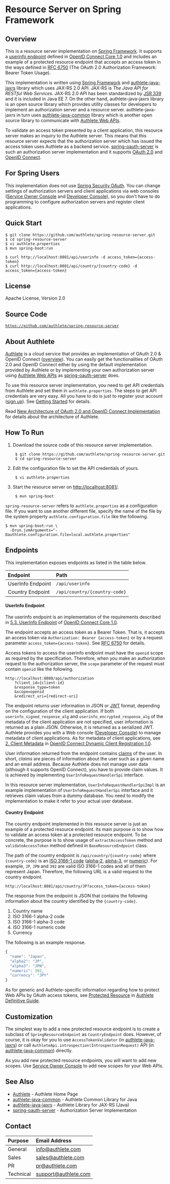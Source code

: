 Resource Server on Spring Framework
===================================

Overview
--------

This is a resource server implementation on [Spring Framework][29].
It supports a [userinfo endpoint][1] defined in
[OpenID Connect Core 1.0][2] and includes an example of a protected
resource endpoint that accepts an access token in the ways defined
in [RFC 6750][3] (The OAuth 2.0 Authorization Framework: Bearer
Token Usage).

This implementation is written using [Spring Framework][29] and
[authlete-java-jaxrs][4] library which uses JAX-RS 2.0 API. JAX-RS
is _The Java API for RESTful Web Services_. JAX-RS 2.0 API has been
standardized by [JSR 339][5] and it is included in Java EE 7. On the
other hand, authlete-java-jaxrs library is an open source library
which provides utility classes for developers to implement an
authorization server and a resource server. authlete-java-jaxrs in
turn uses [authlete-java-common][6] library which is another open
source library to communicate with [Authlete Web APIs][7].

To validate an access token presented by a client application, this
resource server makes an inquiry to the Authlete server. This means
that this resource server expects that the authorization server which
has issued the access token uses Authlete as a backend service.
[spring-oauth-server][8] is such an authorization server implementation
and it supports [OAuth 2.0][9] and [OpenID Connect][10].


For Spring Users
----------------

This implementation does not use [Spring Security OAuth][30]. You can
change settings of authorization servers and client applications via
web consoles ([Service Owner Console][28] and [Developer Console][19]),
so you don't have to do programming to configure authorization servers
and register client applications.


Quick Start
-----------

    $ git clone https://github.com/authlete/spring-resource-server.git
    $ cd spring-resource-server
    $ vi authlete.properties
    $ mvn spring-boot:run

    $ curl http://localhost:8081/api/userinfo -d access_token={access-token}
    $ curl http://localhost:8081/api/country/{country-code} -d access_token={access-token}


License
-------

  Apache License, Version 2.0


Source Code
-----------

  <code>https://github.com/authlete/spring-resource-server</code>


About Authlete
--------------

[Authlete][11] is a cloud service that provides an implementation of OAuth 2.0
& OpenID Connect ([overview][12]). You can easily get the functionalities of
OAuth 2.0 and OpenID Connect either by using the default implementation
provided by Authlete or by implementing your own authorization server using
[Authlete Web APIs][7] as [spring-oauth-server][8] does.

To use this resource server implementation, you need to get API credentials
from Authlete and set them in `authlete.properties`. The steps to get API
credentials are very easy. All you have to do is just to register your account
([sign up][13]). See [Getting Started][14] for details.

Read [New Architecture of OAuth 2.0 and OpenID Connect Implementation][31]
for details about the architecture of Authlete.


How To Run
----------

1. Download the source code of this resource server implementation.

        $ git clone https://github.com/authlete/spring-resource-server.git
        $ cd spring-resource-server

2. Edit the configuration file to set the API credentials of yours.

        $ vi authlete.properties

3. Start the resource server on [http://localhost:8081/][15].

        $ mvn spring-boot

`spring-resource-server` refers to `authlete.properties` as a configuration file.
If you want to use another different file, specify the name of the file by
the system property `authlete.configuration.file` like the following.

    $ mvn spring-boot:run \
      -Drun.jvmArguments="-Dauthlete.configuration.file=local.authlete.properties"


Endpoints
---------

This implementation exposes endpoints as listed in the table below.

| Endpoint          | Path                          |
|:------------------|:------------------------------|
| UserInfo Endpoint | `/api/userinfo`               |
| Country Endpoint  | `/api/country/{country-code}` |


#### UserInfo Endpoint

The userinfo endpoint is an implementation of the requirements described in
[5.3. UserInfo Endpoint][1] of [OpenID Connect Core 1.0][2].

The endpoint accepts an access token as a Bearer Token. That is, it accepts
an access token via `Authorization: Bearer {access-token}` or by a request
parameter `access_token={access-token}`. See [RFC 6750][20] for details.

Access tokens to access the userinfo endpoint must have the `openid` scope
as required by the specification. Therefore, when you make an authorization
request to the authorization server, the `scope` parameter of the request
must contain `openid` like the following.

    http://localhost:8080/api/authorization
        ?client_id={client-id}
        &response_type=token
        &scope=openid
        &redirect_uri={redirect-uri}

The endpoint returns user information in JSON or [JWT][18] format, depending
on the configuration of the client application. If both
`userinfo_signed_response_alg` and `userinfo_encrypted_response_alg` of
the metadata of the client application are not specified, user information
is returned as a plain JSON. Otherwise, it is returned as a serialized JWT.
Authlete provides you with a Web console ([Developer Console][19]) to manage
metadata of client applications. As for metadata of client applications, see
[2. Client Metadata][21] in [OpenID Connect Dynamic Client Registration 1.0][22].

User information returned from the endpoint contains [claims][27] of the user.
In short, _claims_ are pieces of information about the user such as a given
name and an email address. Because Authlete does not manage user data (although
it supports OpenID Connect), you have to provide claim values. It is achieved
by implementing `UserInfoRequestHandlerSpi` interface.

In this resource server implementation, `UserInfoRequestHandlerSpiImpl` is
an example implementation of `UserInfoRequestHandlerSpi` interface and it
retrieves claim values from a dummy database. You need to modify the
implementation to make it refer to your actual user database.


#### Country Endpoint

The country endpoint implemented in this resource server is just an example
of a protected resource endpoint. Its main purpose is to show how to validate
an access token at a protected resource endpoint. To be concrete, the purpose
is to show usage of `extractAccessToken` method and `validateAccessToken`
method defined in `BaseResourceEndpoint` class.

The path of the country endpoint is `/api/country/{country-code}` where
`{country-code}` is an [ISO 3166-1 code][23] ([alpha-2][24], [alpha-3][25],
or [numeric][26]). For example, `JP`, `JPN` and `392` are valid ISO 3166-1
codes and all of them represent Japan. Therefore, the following URL is a
valid request to the country endpoint.

    http://localhost:8081/api/country/JP?access_token={access-token}

The response from the endpoint is JSON that contains the following information
about the country identified by the `{country-code}`.

  1. Country name
  2. ISO 3166-1 alpha-2 code
  3. ISO 3166-1 alpha-3 code
  4. ISO 3166-1 numeric code
  5. Currency

The following is an example response.

```javascript
{
  "name": "Japan",
  "alpha2": "JP",
  "alpha3": "JPN",
  "numeric": 392,
  "currency": "JPY"
}
```

As for generic and Authlete-specific information regarding how to protect
Web APIs by OAuth access tokens, see [Protected Resource][16] in
[Authlete Definitive Guide][17].


Customization
-------------

The simplest way to add a new protected resource endpoint is to create a
subclass of `SpringResourceEndpoint` as `CountryEndpoint` does. However,
of course, it is okay for you to use `AccessTokenValidator` (in
[authlete-java-jaxrs][4]) or call
`AuthleteApi.introspection(IntrospectionRequest)` API (in
[authlete-java-common][6]) directly.

As you add new protected resource endpoints, you will want to add new scopes.
Use [Service Owner Console][28] to add new scopes for your Web APIs.


See Also
--------

- [Authlete][11] - Authlete Home Page
- [authlete-java-common][6] - Authlete Common Library for Java
- [authlete-java-jaxrs][4] - Authlete Library for JAX-RS (Java)
- [spring-oauth-server][8] - Authorization Server Implementation


Contact
-------

| Purpose   | Email Address        |
|:----------|:---------------------|
| General   | info@authlete.com    |
| Sales     | sales@authlete.com   |
| PR        | pr@authlete.com      |
| Technical | support@authlete.com |


[1]: http://openid.net/specs/openid-connect-core-1_0.html#UserInfo
[2]: http://openid.net/specs/openid-connect-core-1_0.html
[3]: http://tools.ietf.org/html/rfc6750
[4]: https://github.com/authlete/authlete-java-jaxrs
[5]: https://jcp.org/en/jsr/detail?id=339
[6]: https://github.com/authlete/authlete-java-common
[7]: https://www.authlete.com/documents/apis
[8]: https://github.com/authlete/spring-oauth-server
[9]: http://tools.ietf.org/html/rfc6749
[10]: http://openid.net/connect/
[11]: https://www.authlete.com/
[12]: https://www.authlete.com/documents/overview
[13]: https://so.authlete.com/accounts/signup
[14]: https://www.authlete.com/documents/getting_started
[15]: http://localhost:8081/
[16]: https://www.authlete.com/documents/definitive_guide/protected_resource
[17]: https://www.authlete.com/documents/definitive_guide
[18]: http://tools.ietf.org/html/rfc7519
[19]: https://www.authlete.com/documents/cd_console
[20]: http://tools.ietf.org/html/rfc6750
[21]: http://openid.net/specs/openid-connect-registration-1_0.html#ClientMetadata
[22]: http://openid.net/specs/openid-connect-registration-1_0.html
[23]: http://en.wikipedia.org/wiki/ISO_3166-1
[24]: http://en.wikipedia.org/wiki/ISO_3166-1_alpha-2
[25]: http://en.wikipedia.org/wiki/ISO_3166-1_alpha-3
[26]: http://en.wikipedia.org/wiki/ISO_3166-1_numeric
[27]: http://openid.net/specs/openid-connect-core-1_0.html#Claims
[28]: https://www.authlete.com/documents/so_console
[29]: https://spring.io/
[30]: http://projects.spring.io/spring-security-oauth/
[31]: https://medium.com/@darutk/new-architecture-of-oauth-2-0-and-openid-connect-implementation-18f408f9338d
